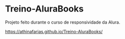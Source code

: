 # Treino-AluraBooks
Projeto feito durante o curso de responsividade da Alura.

https://athinafarias.github.io/Treino-AluraBooks/
